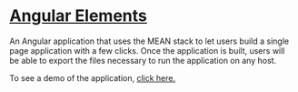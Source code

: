 # [Angular Elements](https://blooming-crag-11112.herokuapp.com/)

An Angular application that uses the MEAN stack to let users build a single page application with a few clicks.  Once the application is built, users will be able to export the files necessary to run the application on any host.  

To see a demo of the application, [click here.](https://www.youtube.com/watch?v=nLACrbW6f08&feature=youtu.be) 
